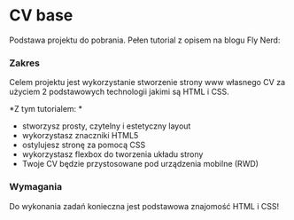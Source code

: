 # CV base

Podstawa projektu do pobrania. Pełen tutorial z opisem na blogu Fly Nerd:

### Zakres

Celem projektu jest wykorzystanie stworzenie strony www własnego CV za użyciem 2 podstawowych technologii jakimi są HTML i CSS.

*Z tym tutorialem: *
- stworzysz prosty, czytelny i estetyczny layout
- wykorzystasz znaczniki HTML5
- ostylujesz stronę za pomocą CSS
- wykorzystasz flexbox do tworzenia układu strony
- Twoje CV będzie przystosowane pod urządzenia mobilne (RWD)

### Wymagania 
Do wykonania zadań konieczna jest podstawowa znajomość HTML i CSS!